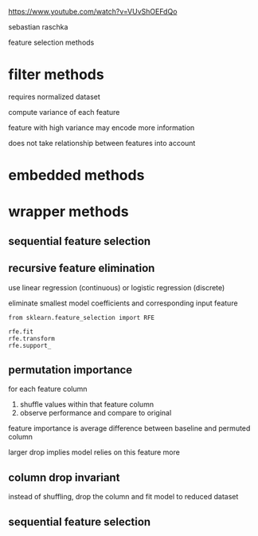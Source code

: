 
https://www.youtube.com/watch?v=VUvShOEFdQo

sebastian raschka

feature selection methods

# filter methods

requires normalized dataset

compute variance of each feature

feature with high variance may encode more information

does not take relationship between features into account

# embedded methods

# wrapper methods

## sequential feature selection

## recursive feature elimination

use linear regression (continuous) or logistic regression (discrete)

eliminate smallest model coefficients and corresponding input feature

```
from sklearn.feature_selection import RFE

rfe.fit
rfe.transform
rfe.support_
```

## permutation importance

for each feature column
1. shuffle values within that feature column
2. observe performance and compare to original

feature importance is average difference between baseline and permuted column

larger drop implies model relies on this feature more

## column drop invariant

instead of shuffling, drop the column and fit model to reduced dataset

## sequential feature selection

